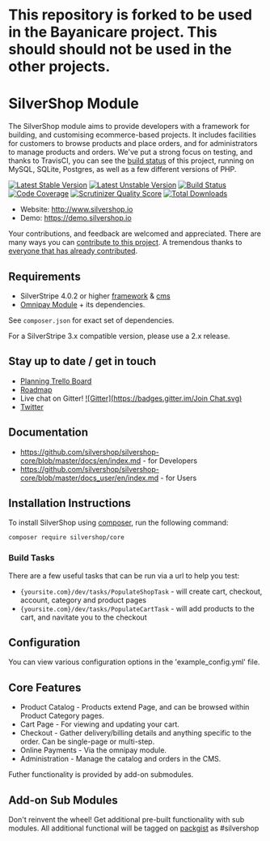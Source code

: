 # This repository is forked to be used in the Bayanicare project. This should should not be used in the other projects.
# SilverShop Module

The SilverShop module aims to provide developers with a framework for building, and customising ecommerce-based projects.
It includes facilities for customers to browse products and place orders, and for administrators to manage products and orders.
We've put a strong focus on testing, and thanks to TravisCI, you can see the [build status](https://travis-ci.org/silvershop/silvershop-core) of this project, running on MySQL, SQLite, Postgres, as well as a few different versions of PHP.

[![Latest Stable Version](https://poser.pugx.org/silvershop/core/v/stable.png)](https://packagist.org/packages/silvershop/core)
[![Latest Unstable Version](https://poser.pugx.org/silvershop/core/v/unstable.png)](https://packagist.org/packages/silvershop/core)
[![Build Status](https://travis-ci.org/silvershop/silvershop-core.svg?branch=master)](http://travis-ci.org/silvershop/silvershop-core)
[![Code Coverage](https://scrutinizer-ci.com/g/silvershop/silvershop-core/badges/coverage.png?s=1abe84b468ef3d96646a0546954adba8131d6459)](https://scrutinizer-ci.com/g/silvershop/silvershop-core/)
[![Scrutinizer Quality Score](https://scrutinizer-ci.com/g/silvershop/silvershop-core/badges/quality-score.png?s=d60753d6cca3817e80aca3dbb79eb5bd4140c981)](https://scrutinizer-ci.com/g/silvershop/silvershop-core/)
[![Total Downloads](https://poser.pugx.org/silvershop/core/downloads.png)](https://packagist.org/packages/silvershop/core)

* Website: http://www.silvershop.io
* Demo: https://demo.silvershop.io

Your contributions, and feedback are welcomed and appreciated. There are many ways you can [contribute to this project](https://github.com/silvershop/silvershop-core/wiki/Contributing).
A tremendous thanks to [everyone that has already contributed](https://github.com/silvershop/silvershop-core/graphs/contributors).


## Requirements

 * SilverStripe 4.0.2 or higher [framework](https://github.com/silverstripe/silverstripe-framework) & [cms](https://github.com/silverstripe/silverstripe-cms)
 * [Omnipay Module](https://github.com/burnbright/silverstripe-omnipay) + its dependencies.

See `composer.json` for exact set of dependencies.

For a SilverStripe 3.x compatible version, please use a 2.x release.

## Stay up to date / get in touch

* [Planning Trello Board](https://trello.com/b/85ZyINqI/silvershop-development-planning)
* [Roadmap](ROADMAP.md)
* Live chat on Gitter! [![Gitter](https://badges.gitter.im/Join Chat.svg)](https://gitter.im/silvershop/silvershop-core?utm_source=badge&utm_medium=badge&utm_campaign=pr-badge&utm_content=badge)
* [Twitter](https://twitter.com/silvershopcore)

## Documentation

 * https://github.com/silvershop/silvershop-core/blob/master/docs/en/index.md - for Developers
 * https://github.com/silvershop/silvershop-core/blob/master/docs_user/en/index.md - for Users

## Installation Instructions

To install SilverShop using [composer](http://doc.silverstripe.org/framework/en/installation/composer), run the following command:

```
composer require silvershop/core
```

### Build Tasks

There are a few useful tasks that can be run via a url to help you test:

 * `{yoursite.com}/dev/tasks/PopulateShopTask` - will create cart, checkout, account, category and product pages
 * `{yoursite.com}/dev/tasks/PopulateCartTask` - will add products to the cart, and navitate you to the checkout

## Configuration

You can view various configuration options in the 'example_config.yml' file.

## Core Features

 * Product Catalog - Products extend Page, and can be browsed within Product Category pages.
 * Cart Page - For viewing and updating your cart.
 * Checkout - Gather delivery/billing details and anything specific to the order. Can be single-page or multi-step.
 * Online Payments - Via the omnipay module.
 * Administration - Manage the catalog and orders in the CMS.

Futher functionality is provided by add-on submodules.

## Add-on Sub Modules

Don't reinvent the wheel! Get additional pre-built functionality with sub modules. All additional functional will be tagged on [packgist](https://packagist.org/search/?q=silvershop) as #silvershop
